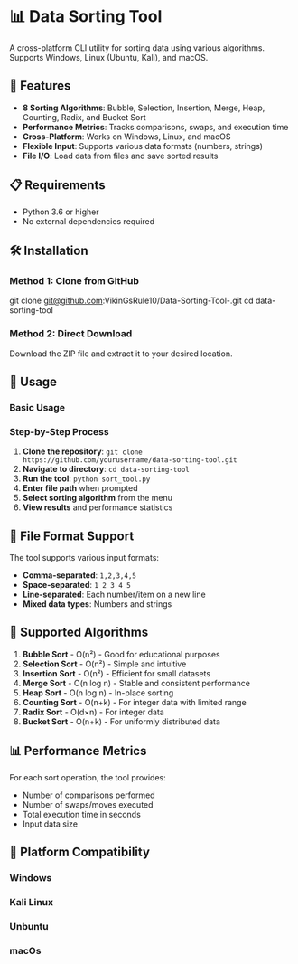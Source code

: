 # 📊 Data Sorting Tool

A cross-platform CLI utility for sorting data using various algorithms. Supports Windows, Linux (Ubuntu, Kali), and macOS.

## 🚀 Features

- **8 Sorting Algorithms**: Bubble, Selection, Insertion, Merge, Heap, Counting, Radix, and Bucket Sort
- **Performance Metrics**: Tracks comparisons, swaps, and execution time
- **Cross-Platform**: Works on Windows, Linux, and macOS
- **Flexible Input**: Supports various data formats (numbers, strings)
- **File I/O**: Load data from files and save sorted results

## 📋 Requirements

- Python 3.6 or higher
- No external dependencies required

## 🛠️ Installation

### Method 1: Clone from GitHub
git clone git@github.com:VikinGsRule10/Data-Sorting-Tool-.git
cd data-sorting-tool

### Method 2: Direct Download
Download the ZIP file and extract it to your desired location.

## 🎯 Usage

### Basic Usage




### Step-by-Step Process
1. **Clone the repository**: `git clone https://github.com/yourusername/data-sorting-tool.git`
2. **Navigate to directory**: `cd data-sorting-tool`
3. **Run the tool**: `python sort_tool.py`
4. **Enter file path** when prompted
5. **Select sorting algorithm** from the menu
6. **View results** and performance statistics

## 📁 File Format Support

The tool supports various input formats:
- **Comma-separated**: `1,2,3,4,5`
- **Space-separated**: `1 2 3 4 5`
- **Line-separated**: Each number/item on a new line
- **Mixed data types**: Numbers and strings

## 🧮 Supported Algorithms

1. **Bubble Sort** - O(n²) - Good for educational purposes
2. **Selection Sort** - O(n²) - Simple and intuitive
3. **Insertion Sort** - O(n²) - Efficient for small datasets
4. **Merge Sort** - O(n log n) - Stable and consistent performance
5. **Heap Sort** - O(n log n) - In-place sorting
6. **Counting Sort** - O(n+k) - For integer data with limited range
7. **Radix Sort** - O(d×n) - For integer data
8. **Bucket Sort** - O(n+k) - For uniformly distributed data

## 📊 Performance Metrics

For each sort operation, the tool provides:
- Number of comparisons performed
- Number of swaps/moves executed
- Total execution time in seconds
- Input data size

## 🔧 Platform Compatibility

### Windows
### Kali Linux
### Unbuntu
### macOs